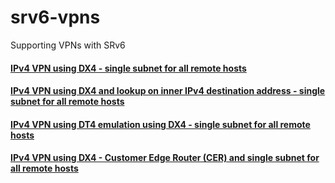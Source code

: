 # srv6-vpns
Supporting VPNs with SRv6


#### [IPv4 VPN using DX4 - single subnet for all remote hosts](ipv4-dx4-single-subnet)
#### [IPv4 VPN using DX4 and lookup on inner IPv4 destination address - single subnet for all remote hosts](ipv4-dx4-inner-pkt-dst-lookup-single-subnet)
#### [IPv4 VPN using DT4 emulation using DX4 - single subnet for all remote hosts](ipv4-dt4emu-single-subnet)
#### [IPv4 VPN using DX4 - Customer Edge Router (CER) and single subnet for all remote hosts](ipv4-dx4-cer-single-subnet)
